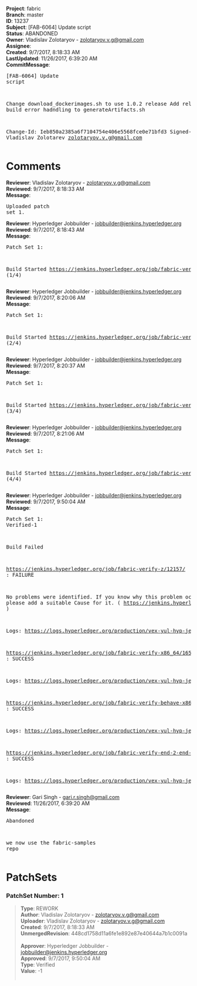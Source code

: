 <strong>Project</strong>: fabric<br><strong>Branch</strong>: master<br><strong>ID</strong>: 13237<br><strong>Subject</strong>: [FAB-6064] Update script<br><strong>Status</strong>: ABANDONED<br><strong>Owner</strong>: Vladislav Zolotaryov - zolotaryov.v.g@gmail.com<br><strong>Assignee</strong>:<br><strong>Created</strong>: 9/7/2017, 8:18:33 AM<br><strong>LastUpdated</strong>: 11/26/2017, 6:39:20 AM<br><strong>CommitMessage</strong>:<br><pre>[FAB-6064] Update script

Change download_dockerimages.sh to use 1.0.2 release
Add release build error hadndling to generateArtifacts.sh

Change-Id: Ieb850a2385a6f7104754e406e5568fce0e71bfd3
Signed-off-by: Vladislav Zolotarev <zolotaryov.v.g@gmail.com>
</pre><h1>Comments</h1><strong>Reviewer</strong>: Vladislav Zolotaryov - zolotaryov.v.g@gmail.com<br><strong>Reviewed</strong>: 9/7/2017, 8:18:33 AM<br><strong>Message</strong>: <pre>Uploaded patch set 1.</pre><strong>Reviewer</strong>: Hyperledger Jobbuilder - jobbuilder@jenkins.hyperledger.org<br><strong>Reviewed</strong>: 9/7/2017, 8:18:43 AM<br><strong>Message</strong>: <pre>Patch Set 1:

Build Started https://jenkins.hyperledger.org/job/fabric-verify-z/12157/ (1/4)</pre><strong>Reviewer</strong>: Hyperledger Jobbuilder - jobbuilder@jenkins.hyperledger.org<br><strong>Reviewed</strong>: 9/7/2017, 8:20:06 AM<br><strong>Message</strong>: <pre>Patch Set 1:

Build Started https://jenkins.hyperledger.org/job/fabric-verify-x86_64/16500/ (2/4)</pre><strong>Reviewer</strong>: Hyperledger Jobbuilder - jobbuilder@jenkins.hyperledger.org<br><strong>Reviewed</strong>: 9/7/2017, 8:20:37 AM<br><strong>Message</strong>: <pre>Patch Set 1:

Build Started https://jenkins.hyperledger.org/job/fabric-verify-behave-x86_64/10507/ (3/4)</pre><strong>Reviewer</strong>: Hyperledger Jobbuilder - jobbuilder@jenkins.hyperledger.org<br><strong>Reviewed</strong>: 9/7/2017, 8:21:06 AM<br><strong>Message</strong>: <pre>Patch Set 1:

Build Started https://jenkins.hyperledger.org/job/fabric-verify-end-2-end-x86_64/8082/ (4/4)</pre><strong>Reviewer</strong>: Hyperledger Jobbuilder - jobbuilder@jenkins.hyperledger.org<br><strong>Reviewed</strong>: 9/7/2017, 9:50:04 AM<br><strong>Message</strong>: <pre>Patch Set 1: Verified-1

Build Failed 

https://jenkins.hyperledger.org/job/fabric-verify-z/12157/ : FAILURE

No problems were identified. If you know why this problem occurred, please add a suitable Cause for it. ( https://jenkins.hyperledger.org/job/fabric-verify-z/12157/ )

Logs: https://logs.hyperledger.org/production/vex-yul-hyp-jenkins-1/fabric-verify-z/12157

https://jenkins.hyperledger.org/job/fabric-verify-x86_64/16500/ : SUCCESS

Logs: https://logs.hyperledger.org/production/vex-yul-hyp-jenkins-1/fabric-verify-x86_64/16500

https://jenkins.hyperledger.org/job/fabric-verify-behave-x86_64/10507/ : SUCCESS

Logs: https://logs.hyperledger.org/production/vex-yul-hyp-jenkins-1/fabric-verify-behave-x86_64/10507

https://jenkins.hyperledger.org/job/fabric-verify-end-2-end-x86_64/8082/ : SUCCESS

Logs: https://logs.hyperledger.org/production/vex-yul-hyp-jenkins-1/fabric-verify-end-2-end-x86_64/8082</pre><strong>Reviewer</strong>: Gari Singh - gari.r.singh@gmail.com<br><strong>Reviewed</strong>: 11/26/2017, 6:39:20 AM<br><strong>Message</strong>: <pre>Abandoned

we now use the fabric-samples repo</pre><h1>PatchSets</h1><h3>PatchSet Number: 1</h3><blockquote><strong>Type</strong>: REWORK<br><strong>Author</strong>: Vladislav Zolotaryov - zolotaryov.v.g@gmail.com<br><strong>Uploader</strong>: Vladislav Zolotaryov - zolotaryov.v.g@gmail.com<br><strong>Created</strong>: 9/7/2017, 8:18:33 AM<br><strong>UnmergedRevision</strong>: 448cd1758d11a6fe1e892e87e40644a7b1c0091a<br><br><strong>Approver</strong>: Hyperledger Jobbuilder - jobbuilder@jenkins.hyperledger.org<br><strong>Approved</strong>: 9/7/2017, 9:50:04 AM<br><strong>Type</strong>: Verified<br><strong>Value</strong>: -1<br><br></blockquote>